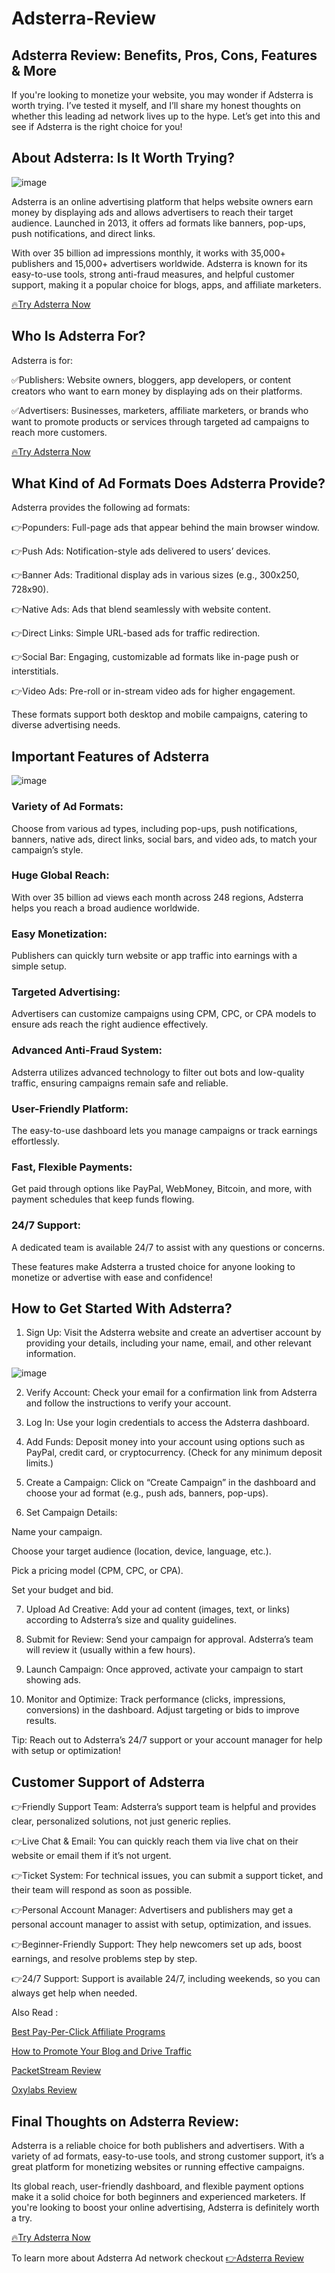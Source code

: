# Adsterra-Review
## Adsterra Review: Benefits, Pros, Cons, Features &amp; More

If you're looking to monetize your website, you may wonder if Adsterra is worth trying. I’ve tested it myself, and I’ll share my honest thoughts on whether this leading ad network lives up to the hype. Let’s get into this and see if Adsterra is the right choice for you! 

## About Adsterra: Is It Worth Trying?
![image](https://github.com/user-attachments/assets/25d88552-4522-459f-88b6-6ff530f06148)

Adsterra is an online advertising platform that helps website owners earn money by displaying ads and allows advertisers to reach their target audience. Launched in 2013, it offers ad formats like banners, pop-ups, push notifications, and direct links. 

With over 35 billion ad impressions monthly, it works with 35,000+ publishers and 15,000+ advertisers worldwide. Adsterra is known for its easy-to-use tools, strong anti-fraud measures, and helpful customer support, making it a popular choice for blogs, apps, and affiliate marketers.

[🔥Try Adsterra Now ](https://www.bloggersideas.com/Recommended/adsterra/)

## Who Is Adsterra For?
Adsterra is for:

✅Publishers: Website owners, bloggers, app developers, or content creators who want to earn money by displaying ads on their platforms.

✅Advertisers: Businesses, marketers, affiliate marketers, or brands who want to promote products or services through targeted ad campaigns to reach more customers.

[🔥Try Adsterra Now ](https://www.bloggersideas.com/Recommended/adsterra/)

## What Kind of Ad Formats Does Adsterra Provide?

Adsterra provides the following ad formats:

👉Popunders: Full-page ads that appear behind the main browser window.

👉Push Ads: Notification-style ads delivered to users’ devices.

👉Banner Ads: Traditional display ads in various sizes (e.g., 300x250, 728x90).

👉Native Ads: Ads that blend seamlessly with website content.

👉Direct Links: Simple URL-based ads for traffic redirection.

👉Social Bar: Engaging, customizable ad formats like in-page push or interstitials.

👉Video Ads: Pre-roll or in-stream video ads for higher engagement.

These formats support both desktop and mobile campaigns, catering to diverse advertising needs.

## Important Features of Adsterra 
![image](https://github.com/user-attachments/assets/e614b579-e358-4a84-abac-23c647d4f08a)


### Variety of Ad Formats: 
Choose from various ad types, including pop-ups, push notifications, banners, native ads, direct links, social bars, and video ads, to match your campaign’s style.

### Huge Global Reach: 
With over 35 billion ad views each month across 248 regions, Adsterra helps you reach a broad audience worldwide.

### Easy Monetization: 
Publishers can quickly turn website or app traffic into earnings with a simple setup.

### Targeted Advertising: 
Advertisers can customize campaigns using CPM, CPC, or CPA models to ensure ads reach the right audience effectively.

### Advanced Anti-Fraud System: 
Adsterra utilizes advanced technology to filter out bots and low-quality traffic, ensuring campaigns remain safe and reliable.

### User-Friendly Platform: 
The easy-to-use dashboard lets you manage campaigns or track earnings effortlessly.

### Fast, Flexible Payments: 
Get paid through options like PayPal, WebMoney, Bitcoin, and more, with payment schedules that keep funds flowing.

### 24/7 Support: 
A dedicated team is available 24/7 to assist with any questions or concerns.

These features make Adsterra a trusted choice for anyone looking to monetize or advertise with ease and confidence!

## How to Get Started With Adsterra?

1. Sign Up: Visit the Adsterra website and create an advertiser account by providing your details, including your name, email, and other relevant information.

![image](https://github.com/user-attachments/assets/86fb369a-1568-4395-9677-07dde56de3a0)


2. Verify Account: Check your email for a confirmation link from Adsterra and follow the instructions to verify your account.

3. Log In: Use your login credentials to access the Adsterra dashboard.

4. Add Funds: Deposit money into your account using options such as PayPal, credit card, or cryptocurrency. (Check for any minimum deposit limits.)

5. Create a Campaign: Click on “Create Campaign” in the dashboard and choose your ad format (e.g., push ads, banners, pop-ups).

6. Set Campaign Details:

Name your campaign.

Choose your target audience (location, device, language, etc.).

Pick a pricing model (CPM, CPC, or CPA).

Set your budget and bid.

7. Upload Ad Creative: Add your ad content (images, text, or links) according to Adsterra’s size and quality guidelines.

8. Submit for Review: Send your campaign for approval. Adsterra’s team will review it (usually within a few hours).

9. Launch Campaign: Once approved, activate your campaign to start showing ads.

10. Monitor and Optimize: Track performance (clicks, impressions, conversions) in the dashboard. Adjust targeting or bids to improve results.

Tip: Reach out to Adsterra’s 24/7 support or your account manager for help with setup or optimization!

## Customer Support of Adsterra 

👉Friendly Support Team: Adsterra’s support team is helpful and provides clear, personalized solutions, not just generic replies.

👉Live Chat & Email: You can quickly reach them via live chat on their website or email them if it’s not urgent.

👉Ticket System: For technical issues, you can submit a support ticket, and their team will respond as soon as possible.

👉Personal Account Manager: Advertisers and publishers may get a personal account manager to assist with setup, optimization, and issues.

👉Beginner-Friendly Support: They help newcomers set up ads, boost earnings, and resolve problems step by step.

👉24/7 Support: Support is available 24/7, including weekends, so you can always get help when needed. 

Also Read :

[Best Pay-Per-Click Affiliate Programs](https://www.affiliatebooster.com/pay-per-click-affiliate-programs/)

[How to Promote Your Blog and Drive Traffic](https://www.affiliatebooster.com/how-to-promote-your-blog/)

[PacketStream Review](https://www.affiliatebooster.com/packetstream-review/)

[Oxylabs Review](https://www.affiliatebooster.com/oxylabs-review/)

## Final Thoughts on Adsterra Review:

Adsterra is a reliable choice for both publishers and advertisers. With a variety of ad formats, easy-to-use tools, and strong customer support, it’s a great platform for monetizing websites or running effective campaigns. 

Its global reach, user-friendly dashboard, and flexible payment options make it a solid choice for both beginners and experienced marketers. If you're looking to boost your online advertising, Adsterra is definitely worth a try.

[🔥Try Adsterra Now ](https://www.bloggersideas.com/Recommended/adsterra/)

To learn more about Adsterra Ad network checkout [👉Adsterra Review ](https://www.affiliatebooster.com/adsterra-review/)











